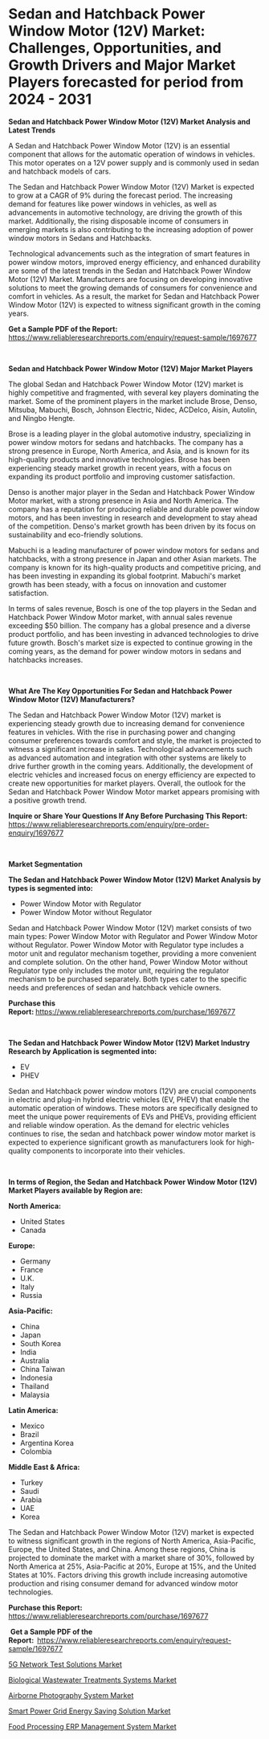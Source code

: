 <p><h1>Sedan and Hatchback Power Window Motor (12V) Market: Challenges, Opportunities, and Growth Drivers and Major Market Players forecasted for period from 2024 - 2031</h1></p><p><strong>Sedan and Hatchback Power Window Motor (12V) Market Analysis and Latest Trends</strong></p>
<p><p>A Sedan and Hatchback Power Window Motor (12V) is an essential component that allows for the automatic operation of windows in vehicles. This motor operates on a 12V power supply and is commonly used in sedan and hatchback models of cars.</p><p>The Sedan and Hatchback Power Window Motor (12V) Market is expected to grow at a CAGR of 9% during the forecast period. The increasing demand for features like power windows in vehicles, as well as advancements in automotive technology, are driving the growth of this market. Additionally, the rising disposable income of consumers in emerging markets is also contributing to the increasing adoption of power window motors in Sedans and Hatchbacks.</p><p>Technological advancements such as the integration of smart features in power window motors, improved energy efficiency, and enhanced durability are some of the latest trends in the Sedan and Hatchback Power Window Motor (12V) Market. Manufacturers are focusing on developing innovative solutions to meet the growing demands of consumers for convenience and comfort in vehicles. As a result, the market for Sedan and Hatchback Power Window Motor (12V) is expected to witness significant growth in the coming years.</p></p>
<p><strong>Get a Sample PDF of the Report:&nbsp;</strong> <a href="https://www.reliableresearchreports.com/enquiry/request-sample/1697677">https://www.reliableresearchreports.com/enquiry/request-sample/1697677</a></p>
<p>&nbsp;</p>
<p><strong>Sedan and Hatchback Power Window Motor (12V) Major Market Players</strong></p>
<p><p>The global Sedan and Hatchback Power Window Motor (12V) market is highly competitive and fragmented, with several key players dominating the market. Some of the prominent players in the market include Brose, Denso, Mitsuba, Mabuchi, Bosch, Johnson Electric, Nidec, ACDelco, Aisin, Autolin, and Ningbo Hengte.</p><p>Brose is a leading player in the global automotive industry, specializing in power window motors for sedans and hatchbacks. The company has a strong presence in Europe, North America, and Asia, and is known for its high-quality products and innovative technologies. Brose has been experiencing steady market growth in recent years, with a focus on expanding its product portfolio and improving customer satisfaction.</p><p>Denso is another major player in the Sedan and Hatchback Power Window Motor market, with a strong presence in Asia and North America. The company has a reputation for producing reliable and durable power window motors, and has been investing in research and development to stay ahead of the competition. Denso's market growth has been driven by its focus on sustainability and eco-friendly solutions.</p><p>Mabuchi is a leading manufacturer of power window motors for sedans and hatchbacks, with a strong presence in Japan and other Asian markets. The company is known for its high-quality products and competitive pricing, and has been investing in expanding its global footprint. Mabuchi's market growth has been steady, with a focus on innovation and customer satisfaction.</p><p>In terms of sales revenue, Bosch is one of the top players in the Sedan and Hatchback Power Window Motor market, with annual sales revenue exceeding $50 billion. The company has a global presence and a diverse product portfolio, and has been investing in advanced technologies to drive future growth. Bosch's market size is expected to continue growing in the coming years, as the demand for power window motors in sedans and hatchbacks increases.</p></p>
<p>&nbsp;</p>
<p><strong>What Are The Key Opportunities For Sedan and Hatchback Power Window Motor (12V) Manufacturers?</strong></p>
<p><p>The Sedan and Hatchback Power Window Motor (12V) market is experiencing steady growth due to increasing demand for convenience features in vehicles. With the rise in purchasing power and changing consumer preferences towards comfort and style, the market is projected to witness a significant increase in sales. Technological advancements such as advanced automation and integration with other systems are likely to drive further growth in the coming years. Additionally, the development of electric vehicles and increased focus on energy efficiency are expected to create new opportunities for market players. Overall, the outlook for the Sedan and Hatchback Power Window Motor market appears promising with a positive growth trend.</p></p>
<p><strong>Inquire or Share Your Questions If Any Before Purchasing This Report:</strong> <a href="https://www.reliableresearchreports.com/enquiry/pre-order-enquiry/1697677">https://www.reliableresearchreports.com/enquiry/pre-order-enquiry/1697677</a></p>
<p>&nbsp;</p>
<p><strong>Market Segmentation</strong></p>
<p><strong>The Sedan and Hatchback Power Window Motor (12V) Market Analysis by types is segmented into:</strong></p>
<p><ul><li>Power Window Motor with Regulator</li><li>Power Window Motor without Regulator</li></ul></p>
<p><p>Sedan and Hatchback Power Window Motor (12V) market consists of two main types: Power Window Motor with Regulator and Power Window Motor without Regulator. Power Window Motor with Regulator type includes a motor unit and regulator mechanism together, providing a more convenient and complete solution. On the other hand, Power Window Motor without Regulator type only includes the motor unit, requiring the regulator mechanism to be purchased separately. Both types cater to the specific needs and preferences of sedan and hatchback vehicle owners.</p></p>
<p><strong>Purchase this Report:&nbsp;</strong><a href="https://www.reliableresearchreports.com/purchase/1697677">https://www.reliableresearchreports.com/purchase/1697677</a></p>
<p>&nbsp;</p>
<p><strong>The Sedan and Hatchback Power Window Motor (12V) Market Industry Research by Application is segmented into:</strong></p>
<p><ul><li>EV</li><li>PHEV</li></ul></p>
<p><p>Sedan and Hatchback power window motors (12V) are crucial components in electric and plug-in hybrid electric vehicles (EV, PHEV) that enable the automatic operation of windows. These motors are specifically designed to meet the unique power requirements of EVs and PHEVs, providing efficient and reliable window operation. As the demand for electric vehicles continues to rise, the sedan and hatchback power window motor market is expected to experience significant growth as manufacturers look for high-quality components to incorporate into their vehicles.</p></p>
<p>&nbsp;</p>
<p><strong>In terms of Region, the Sedan and Hatchback Power Window Motor (12V) Market Players available by Region are:</strong></p>
<p>
    <p> <strong> North America: </strong>
        <ul>
            <li>United States</li>
            <li>Canada</li>
        </ul>
        </p> 
    <p> <strong> Europe: </strong>
        <ul>
            <li>Germany</li>
            <li>France</li>
            <li>U.K.</li>
            <li>Italy</li>
            <li>Russia</li>
        </ul>
        </p> 
    <p> <strong> Asia-Pacific: </strong>
        <ul>
            <li>China</li>
            <li>Japan</li>
            <li>South Korea</li>
            <li>India</li>
            <li>Australia</li>
            <li>China Taiwan</li>
            <li>Indonesia</li>
            <li>Thailand</li>
            <li>Malaysia</li>
        </ul>
        </p> 
    <p> <strong> Latin America: </strong>
        <ul>
            <li>Mexico</li>
            <li>Brazil</li>
            <li>Argentina Korea</li>
            <li>Colombia</li>
        </ul>
        </p> 
    <p> <strong> Middle East & Africa: </strong>
        <ul>
            <li>Turkey</li>
            <li>Saudi</li>
            <li>Arabia</li>
            <li>UAE</li>
            <li>Korea</li>
        </ul>
    </p>
    </p>
<p><p>The Sedan and Hatchback Power Window Motor (12V) market is expected to witness significant growth in the regions of North America, Asia-Pacific, Europe, the United States, and China. Among these regions, China is projected to dominate the market with a market share of 30%, followed by North America at 25%, Asia-Pacific at 20%, Europe at 15%, and the United States at 10%. Factors driving this growth include increasing automotive production and rising consumer demand for advanced window motor technologies.</p></p>
<p><strong>Purchase this Report: </strong><a href="https://www.reliableresearchreports.com/purchase/1697677">https://www.reliableresearchreports.com/purchase/1697677</a></p>
<p>&nbsp;<strong>Get a Sample PDF of the Report:&nbsp;&nbsp;</strong><a href="https://www.reliableresearchreports.com/enquiry/request-sample/1697677">https://www.reliableresearchreports.com/enquiry/request-sample/1697677</a></p>
<p><strong></strong></p>
<p><p><a href="https://medium.com/@josepayne1985/5g-network-test-solutions-market-furnishes-information-on-market-share-market-trends-and-market-87c18c849513">5G Network Test Solutions Market</a></p><p><a href="https://medium.com/@josepayne1985/biological-wastewater-treatments-systems-nbsp-market-focuses-on-market-share-size-and-projected-a63ee21d59d7">Biological Wastewater Treatments Systems Market</a></p><p><a href="https://medium.com/@josepayne1985/airborne-photography-system-market-outlook-industry-overview-and-forecast-2024-to-2031-e9e704281c02">Airborne Photography System Market</a></p><p><a href="https://medium.com/@josepayne1985/smart-power-grid-energy-saving-solution-market-size-market-outlook-and-market-forecast-2024-to-145fc48d3ccf">Smart Power Grid Energy Saving Solution Market</a></p><p><a href="https://medium.com/@josepayne1985/food-processing-erp-management-system-market-share-evolution-and-market-growth-trends-2024-2031-f765b883118d">Food Processing ERP Management System Market</a></p></p>
